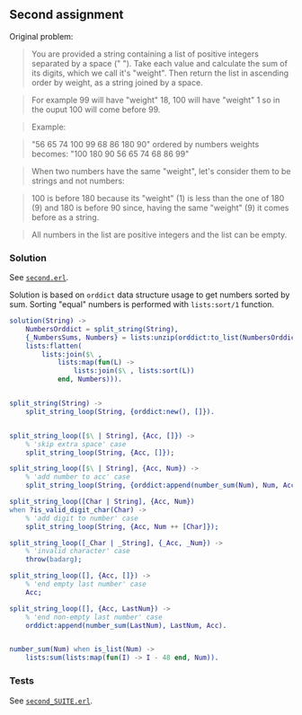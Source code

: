 ## Second assignment

Original problem:

> You are provided a string containing a list of positive integers separated by a space (" "). Take each value and calculate the sum of its digits, which we call it's "weight". Then return the list in ascending order by weight, as a string joined by a space.

> For example 99 will have "weight" 18, 100 will have "weight"
> 1 so in the ouput 100 will come before 99.

> Example:

> "56 65 74 100 99 68 86 180 90" ordered by numbers weights becomes:
> "100 180 90 56 65 74 68 86 99"

> When two numbers have the same "weight", let's consider them to be strings and not numbers:

> 100 is before 180 because its "weight" (1) is less than the one of 180 (9)
and 180 is before 90 since, having the same "weight" (9) it comes before as a string.

> All numbers in the list are positive integers and the list can be empty.

### Solution

See [`second.erl`](src/second.erl).

Solution is based on `orddict` data structure usage to get numbers sorted by sum. Sorting "equal" numbers is performed with `lists:sort/1` function.

```erlang
solution(String) ->
    NumbersOrddict = split_string(String),
    {_NumbersSums, Numbers} = lists:unzip(orddict:to_list(NumbersOrddict)),
    lists:flatten(
        lists:join($\ ,
            lists:map(fun(L) ->
                lists:join($\ , lists:sort(L))
            end, Numbers))).


split_string(String) ->
    split_string_loop(String, {orddict:new(), []}).


split_string_loop([$\ | String], {Acc, []}) ->
    % 'skip extra space' case
    split_string_loop(String, {Acc, []});

split_string_loop([$\ | String], {Acc, Num}) ->
    % 'add number to acc' case
    split_string_loop(String, {orddict:append(number_sum(Num), Num, Acc), []});

split_string_loop([Char | String], {Acc, Num})
when ?is_valid_digit_char(Char) ->
    % 'add digit to number' case
    split_string_loop(String, {Acc, Num ++ [Char]});

split_string_loop([_Char | _String], {_Acc, _Num}) ->
    % 'invalid character' case
    throw(badarg);

split_string_loop([], {Acc, []}) ->
    % 'end empty last number' case
    Acc;

split_string_loop([], {Acc, LastNum}) ->
    % 'end non-empty last number' case
    orddict:append(number_sum(LastNum), LastNum, Acc).


number_sum(Num) when is_list(Num) ->
    lists:sum(lists:map(fun(I) -> I - 48 end, Num)).
```

### Tests

See [`second_SUITE.erl`](test/second_SUITE.erl).

